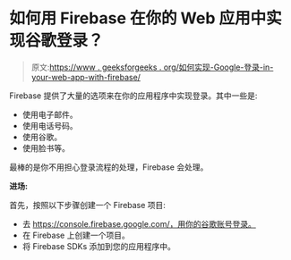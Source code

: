 # 如何用 Firebase 在你的 Web 应用中实现谷歌登录？

> 原文:[https://www . geeksforgeeks . org/如何实现-Google-登录-in-your-web-app-with-firebase/](https://www.geeksforgeeks.org/how-to-implement-google-login-in-your-web-app-with-firebase/)

Firebase 提供了大量的选项来在你的应用程序中实现登录。其中一些是:

*   使用电子邮件。
*   使用电话号码。
*   使用谷歌。
*   使用脸书等。

最棒的是你不用担心登录流程的处理，Firebase 会处理。

**进场:**

首先，按照以下步骤创建一个 Firebase 项目:

*   去 https://console.firebase.google.com/，用你的谷歌账号登录。
*   在 Firebase 上创建一个项目。
*   将 Firebase SDKs 添加到您的应用程序中。